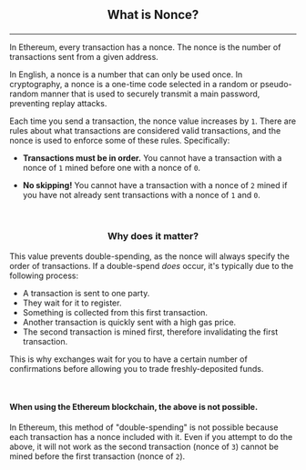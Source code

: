 ## <p align="center">What is Nonce?</p>
***

In Ethereum, every transaction has a nonce. The nonce is the number of transactions sent from a given address.

In English, a nonce is a number that can only be used once. In cryptography, a nonce is a one-time code selected in a random or pseudo-random manner that is used to securely transmit a main password, preventing replay attacks.

Each time you send a transaction, the nonce value increases by `1`. There are rules about what transactions are considered valid transactions, and the nonce is used to enforce some of these rules. Specifically:

* **Transactions must be in order.** You cannot have a transaction with a nonce of `1` mined before one with a nonce of `0`.

* **No skipping!** You cannot have a transaction with a nonce of `2` mined if you have not already sent transactions with a nonce of `1` and `0`.

<br>

### <p style="text-align:center;">Why does it matter?</p>

This value prevents double-spending, as the nonce will always specify the order of transactions. If a double-spend _does_ occur, it's typically due to the following process:

* A transaction is sent to one party.
* They wait for it to register.
* Something is collected from this first transaction.
* Another transaction is quickly sent with a high gas price.
* The second transaction is mined first, therefore invalidating the first transaction.

This is why exchanges wait for you to have a certain number of confirmations before allowing you to trade freshly-deposited funds.

<br>

#### When using the Ethereum blockchain, the above is not possible.

In Ethereum, this method of "double-spending" is not possible because each transaction has a nonce included with it. Even if you attempt to do the above, it will not work as the second transaction (nonce of `3`) cannot be mined before the first transaction (nonce of `2`).